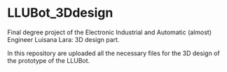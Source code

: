 # LLUBot_3Ddesign
Final degree project of the Electronic Industrial and Automatic (almost) Engineer Luisana Lara: 3D design part.

In this repository are uploaded all the necessary files for the 3D design of the prototype of the LLUBot.
